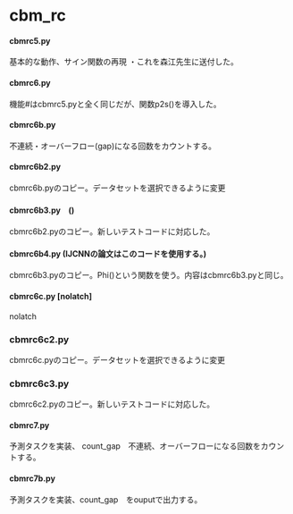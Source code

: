 # cbm_rc

#### cbmrc5.py
基本的な動作、サイン関数の再現
・これを森江先生に送付した。

#### cbmrc6.py
機能#はcbmrc5.pyと全く同じだが、関数p2s()を導入した。


#### cbmrc6b.py
不連続・オーバーフロー(gap)になる回数をカウントする。

#### cbmrc6b2.py
cbmrc6b.pyのコピー。データセットを選択できるように変更

#### cbmrc6b3.py　()
cbmrc6b2.pyのコピー。新しいテストコードに対応した。

#### cbmrc6b4.py (IJCNNの論文はこのコードを使用する。)

cbmrc6b3.pyのコピー。Phi()という関数を使う。内容はcbmrc6b3.pyと同じ。


#### cbmrc6c.py [nolatch]
nolatch

### cbmrc6c2.py
cbmrc6c.pyのコピー。データセットを選択できるように変更

### cbmrc6c3.py
cbmrc6c2.pyのコピー。新しいテストコードに対応した。


#### cbmrc7.py
予測タスクを実装、
count_gap　不連続、オーバーフローになる回数をカウントする。

#### cbmrc7b.py
予測タスクを実装、count_gap　をouputで出力する。
